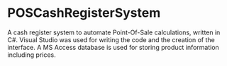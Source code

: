 # POSCashRegisterSystem
A cash register system to automate Point-Of-Sale calculations, written in C#.
Visual Studio was used for writing the code and the creation of the interface.
A MS Access database is used for storing product information including prices.
